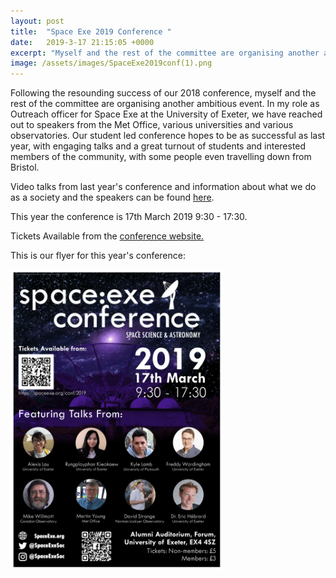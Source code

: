 ```yaml
---
layout: post
title:  "Space Exe 2019 Conference "
date:   2019-3-17 21:15:05 +0000
excerpt: "Myself and the rest of the committee are organising another ambitious conference with speakers from Met Office, various universities and various observatories."
image: /assets/images/SpaceExe2019conf(1).png
---
```

Following the resounding success of our 2018 conference, myself and the rest of the committee are organising another ambitious event. In my role as Outreach officer for Space Exe at the University of Exeter, we have reached out to speakers from the Met Office, various universities and various observatories. Our student led conference hopes to be as successful as last year, with engaging talks and a great turnout of students and interested members of the community, with some people even travelling down from Bristol.

Video talks from last year's conference and information about what we do as a society and the speakers can be found [here][conf-link].


This year the conference is 17th March 2019 9:30 - 17:30.

Tickets Available from the [conference website.][Conference-link] 


This is our flyer for this year's conference:

<div class="center">
<img src="/assets/images/poster-1.png" alt="drawing" width="340"/>
</div>



[Conference-link]: https://spaceexe.org/conf/2019
[conf-link]: https://spaceexe.org/conf/2018/



